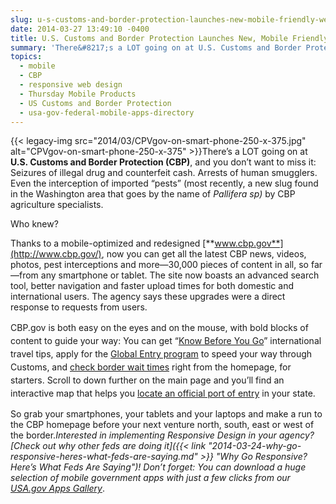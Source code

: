 ```yaml
---
slug: u-s-customs-and-border-protection-launches-new-mobile-friendly-website
date: 2014-03-27 13:49:10 -0400
title: U.S. Customs and Border Protection Launches New, Mobile Friendly Website
summary: 'There&#8217;s a LOT going on at U.S. Customs and Border Protection (CBP), and you don&#8217;t want to miss it: Seizures of illegal drug and counterfeit cash. Arrests of human smugglers. Even the interception of imported &#8220;pests&#8221;  (most recently, a new slug found in the Washington area that goes by the name'
topics:
  - mobile
  - CBP
  - responsive web design
  - Thursday Mobile Products
  - US Customs and Border Protection
  - usa-gov-federal-mobile-apps-directory
---
```


{{< legacy-img src="2014/03/CPVgov-on-smart-phone-250-x-375.jpg" alt="CPVgov-on-smart-phone-250-x-375" >}}There&#8217;s a LOT going on at **U.S. Customs and Border Protection (CBP)**, and you don&#8217;t want to miss it: Seizures of illegal drug and counterfeit cash. Arrests of human smugglers. Even the interception of imported &#8220;pests&#8221; (most recently, a new slug found in the Washington area that goes by the name of _Pallifera sp)_ by CBP agriculture specialists.

Who knew?

Thanks to a mobile-optimized and redesigned [**www.cbp.gov**](http://www.cbp.gov/), now you can get all the latest CBP news, videos, photos, pest interceptions and more—30,000 pieces of content in all, so far—from any smartphone or tablet. The site now boasts an advanced search tool, better navigation and faster upload times for both domestic and international users. The agency says these upgrades were a direct response to requests from users.

<span style="line-height: 1.5em;">CBP.gov is both easy on the eyes and on the mouse, with bold blocks of content to guide your way: You can get &#8220;</span><a style="line-height: 1.5em;" href="http://www.cbp.gov/travel/international-visitors/know-before-you-go">Know Before You Go</a><span style="line-height: 1.5em;">&#8221; international travel tips, apply for the </span><a style="line-height: 1.5em;" href="http://www.cbp.gov/travel/trusted-traveler-programs/global-entry">Global Entry program</a> <span style="line-height: 1.5em;">to speed your way through Customs, and </span><a style="line-height: 1.5em;" href="http://www.cbp.gov/travel/advisories-wait-times">check border wait times</a> <span style="line-height: 1.5em;">right from the homepage, for starters. Scroll to down further on the main page and you&#8217;ll find an interactive map that helps you </span><a style="line-height: 1.5em;" href="http://www.cbp.gov/contact/ports">locate an official port of entry</a> <span style="line-height: 1.5em;">in your state.</span>

So grab your smartphones, your tablets and your laptops and make a run to the CBP homepage before your next venture north, south, east or west of the border._Interested in implementing Responsive Design in your agency? [Check out why other feds are doing it]({{< link "2014-03-24-why-go-responsive-heres-what-feds-are-saying.md" >}} "Why Go Responsive? Here’s What Feds Are Saying")!_
_Don&#8217;t forget: You can download a huge selection of mobile government apps with just a few clicks from our [USA.gov Apps Gallery](http://apps.usa.gov/)_.

 